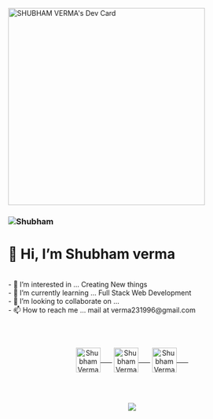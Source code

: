 
<a href="https://app.daily.dev/shub_verma"><img src="https://api.daily.dev/devcards/acca171ba02d41a59f80bcc412838154.png?r=seq" width="400" alt="SHUBHAM VERMA's Dev Card"/></a>
<h3 align="left"> <img src="https://komarev.com/ghpvc/?username=S-hub1996" alt="Shubham" /> </h3>

<h1>👋 Hi, I’m Shubham verma  </h1><br>
- 👀 I’m interested in ... Creating New things<br>
- 🌱 I’m currently learning ... Full Stack Web Development<br>
- 💞️ I’m looking to collaborate on ... <br>
- 📫 How to reach me ... mail at verma231996@gmail.com<br>

<br><br>
<p align="center" dir="auto">
<a href="https://twitter.com/be_yourhighness" rel="nofollow"><img align="center" src="https://raw.githubusercontent.com/rahuldkjain/github-profile-readme-generator/master/src/images/icons/Social/twitter.svg" alt="Shubham Verma" height="50" width="50" style="max-width: 100%;">&nbsp;&nbsp;&nbsp;&nbsp;&nbsp;&nbsp;</a>
<a href="https://www.linkedin.com/in/shubham-verma-78768a157/" rel="nofollow"><img align="center" src="https://raw.githubusercontent.com/rahuldkjain/github-profile-readme-generator/master/src/images/icons/Social/linked-in-alt.svg" alt="Shubham Verma" height="50" width="50" style="max-width: 100%;">&nbsp;&nbsp;&nbsp;&nbsp;&nbsp;&nbsp;</a>
<a href="https://www.instagram.com/sinner_since96/" rel="nofollow"><img align="center" src="https://raw.githubusercontent.com/rahuldkjain/github-profile-readme-generator/master/src/images/icons/Social/instagram.svg" alt="Shubham Verma" height="50" width="50" style="max-width: 100%;">&nbsp;&nbsp;&nbsp;&nbsp;&nbsp;&nbsp;</a>
</p>
<br><br>
<p align="center" dir="auto">
<a target="_blank" rel="noopener noreferrer" href="https://user-images.githubusercontent.com/59872807/89734383-7827e580-da79-11ea-9840-299bc8b32335.jpg"><img src="https://user-images.githubusercontent.com/59872807/89734383-7827e580-da79-11ea-9840-299bc8b32335.jpg" style="max-width: 100%;"></a>
 </p>

<!---
S-hub1996/S-hub1996 is a ✨ special ✨ repository because its `README.md` (this file) appears on your GitHub profile.
You can click the Preview link to take a look at your changes.
--->
